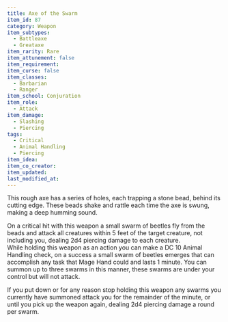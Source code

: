 ```yaml
---
title: Axe of the Swarm
item_id: 87
category: Weapon
item_subtypes:
  - Battleaxe
  - Greataxe
item_rarity: Rare
item_attunement: false
item_requirement:
item_curse: false
item_classes:
  - Barbarian
  - Ranger
item_school: Conjuration
item_role:
  - Attack
item_damage:
  - Slashing
  - Piercing
tags:
  - Critical
  - Animal Handling
  - Piercing
item_idea:
item_co_creator:
item_updated:
last_modified_at:
---
```


This rough axe has a series of holes, each trapping a stone bead, behind its cutting edge. These beads shake and rattle each time the axe is swung, making a deep humming sound.

On a critical hit with this weapon a small swarm of beetles fly from the beads and attack all creatures within 5 feet of the target creature, not including you, dealing 2d4 piercing damage to each creature.    
While holding this weapon as an action you can make a DC 10 Animal Handling check, on a success a small swarm of beetles emerges that can accomplish any task that Mage Hand could and lasts 1 minute. You can summon up to three swarms in this manner, these swarms are under your control but will not attack.

If you put down or for any reason stop holding this weapon any swarms you currently have summoned attack you for the remainder of the minute, or until you pick up the weapon again, dealing 2d4 piercing damage a round per swarm.